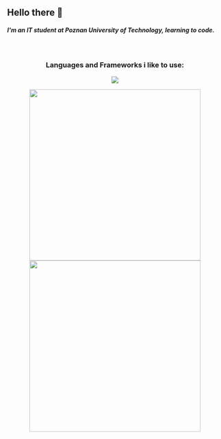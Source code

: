 ## Hello there 👋
##### I'm an IT student at Poznan University of Technology, learning to code. 
<br/>
<h3 align="center"> Languages and Frameworks i like to use: </h3>

<p align="center">
    <img src="https://skillicons.dev/icons?i=c,cpp,py,angular,postgres,git,r,latex,linux" />
</p>

<p align="center">
  <img src="https://github-readme-stats-pkobusinski.vercel.app/api/top-langs/?username=pkobusinski&theme=dark&show_icons=true&hide_border=true&layout=compact" width="400">
  <img src="https://github-readme-stats-pkobusinski.vercel.app/api?username=pkobusinski&theme=dark&show_icons=true" width="400" >
</p> 


